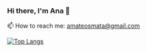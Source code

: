 ### Hi there, I'm Ana 👋
📫 How to reach me: amateosmata@gmail.com


<!--[![Anurag's GitHub stats](https://github-readme-stats.vercel.app/api?username=ana-m-m)](https://github.com/anuraghazra/github-readme-stats) -->
[![Top Langs](https://github-readme-stats.vercel.app/api/top-langs/?username=ana-m-m)](https://github.com/anuraghazra/github-readme-stats)

<!--
**ana-m-m/ana-m-m** is a ✨ _special_ ✨ repository because its `README.md` (this file) appears on your GitHub profile.

Here are some ideas to get you started:

- 🔭 I’m currently working on ...
- 🌱 I’m currently learning ...
- 👯 I’m looking to collaborate on ...
- 🤔 I’m looking for help with ...
- 💬 Ask me about ...
- 📫 How to reach me: ...
- 😄 Pronouns: ...
- ⚡ Fun fact: ...
-->

